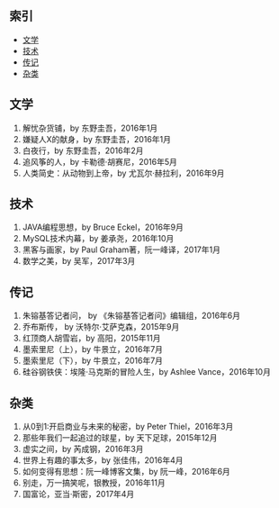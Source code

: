 ## 索引

- [文学](#文学)
- [技术](#技术)
- [传记](#传记)
- [杂类](#杂类)

## 文学

1. 解忧杂货铺，by 东野圭吾，2016年1月
1. 嫌疑人X的献身，by 东野圭吾，2016年1月
1. 白夜行，by 东野圭吾，2016年2月
1. 追风筝的人，by 卡勒德·胡赛尼，2016年5月
1. 人类简史：从动物到上帝，by 尤瓦尔·赫拉利，2016年9月

## 技术

1. JAVA编程思想，by Bruce Eckel，2016年9月
1. MySQL技术内幕，by 姜承尧，2016年10月
1. 黑客与画家，by Paul Graham著，阮一峰译，2017年1月
1. 数学之美，by 吴军，2017年3月

## 传记

1. 朱镕基答记者问， by 《朱镕基答记者问》编辑组，2016年6月
1. 乔布斯传， by 沃特尔·艾萨克森，2015年9月
1. 红顶商人胡雪岩，by 高阳，2015年11月
1. 墨索里尼（上），by 牛景立，2016年7月
1. 墨索里尼（下），by 牛景立，2016年7月
1. 硅谷钢铁侠：埃隆·马克斯的冒险人生，by Ashlee Vance，2016年10月

## 杂类

1. 从0到1:开启商业与未来的秘密，by Peter Thiel，2016年3月
1. 那些年我们一起追过的球星，by 天下足球，2015年12月
1. 虚实之间，by 芮成钢，2016年3月
1. 世界上有趣的事太多，by 张佳伟，2016年4月
1. 如何变得有思想：阮一峰博客文集，by 阮一峰，2016年6月
1. 别走，万一搞笑呢，银教授，2016年11月
1. 国富论，亚当·斯密，2017年4月



